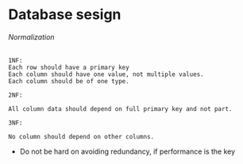 # Database sesign

###### Normalization

```
1NF:
Each row should have a primary key
Each column should have one value, not multiple values.
Each column should be of one type.
```

```
2NF:

All column data should depend on full primary key and not part.
```

```
3NF:

No column should depend on other columns.
```

* Do not be hard on avoiding redundancy, if performance is the key

